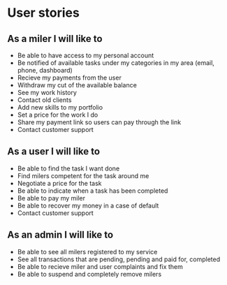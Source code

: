 # User stories

## As a miler I will like to
- Be able to have access to my personal account
- Be notified of available tasks under my categories in my area (email, phone, dashboard)
- Recieve my payments from the user
- Withdraw my cut of the available balance
- See my work history
- Contact old clients
- Add new skills to my portfolio
- Set a price for the work I do
- Share my payment link so users can pay through the link
- Contact customer support

## As a user I will like to
- Be able to find the task I want done
- Find milers competent for the task around me
- Negotiate a price for the task
- Be able to indicate when a task has been completed
- Be able to pay my miler
- Be able to recover my money in a case of default
- Contact customer support

## As an admin I will like to
- Be able to see all milers registered to my service
- See all transactions that are pending, pending and paid for, completed
- Be able to recieve miler and user complaints and fix them
- Be able to suspend and completely remove milers
